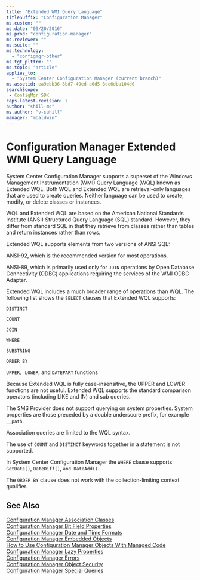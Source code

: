```yaml
---
title: "Extended WMI Query Language"
titleSuffix: "Configuration Manager"
ms.custom: ""
ms.date: "09/20/2016"
ms.prod: "configuration-manager"
ms.reviewer: ""
ms.suite: ""
ms.technology:
  - "configmgr-other"
ms.tgt_pltfrm: ""
ms.topic: "article"
applies_to:
  - "System Center Configuration Manager (current branch)"
ms.assetid: ea9ebb36-8bd7-49ed-a0d5-8dc6dba104d0searchScope: - ConfigMgr SDK
caps.latest.revision: 7
author: "shill-ms"
ms.author: "v-suhill"
manager: "mbaldwin"
---
```

# Configuration Manager Extended WMI Query Language
System Center Configuration Manager supports a superset of the Windows Management Instrumentation (WMI) Query Language (WQL) known as Extended WQL. Both WQL and Extended WQL are retrieval-only languages that are used to create queries. Neither language can be used to create, modify, or delete classes or instances.  

 WQL and Extended WQL are based on the American National Standards Institute (ANSI) Structured Query Language (SQL) standard. However, they differ from standard SQL in that they retrieve from classes rather than tables and return instances rather than rows.  

 Extended WQL supports elements from two versions of ANSI SQL:  

 ANSI-92, which is the recommended version for most operations.  

 ANSI-89, which is primarily used only for `JOIN` operations by Open Database Connectivity (ODBC) applications requiring the services of the WMI ODBC Adapter.  

 Extended WQL includes a much broader range of operations than WQL. The following list shows the `SELECT` clauses that Extended WQL supports:  

 `DISTINCT`  

 `COUNT`  

 `JOIN`  

 `WHERE`  

 `SUBSTRING`  

 `ORDER BY`  

 `UPPER, LOWER`, and `DATEPART` functions  

 Because Extended WQL is fully case-insensitive, the UPPER and LOWER functions are not useful. Extended WQL supports the standard comparison operators (including LIKE and IN) and sub queries.  

 The SMS Provider does not support querying on system properties. System properties are those preceded by a double underscore prefix, for example `__path`.  

 Association queries are limited to the WQL syntax.  

 The use of `COUNT` and `DISTINCT` keywords together in a statement is not supported.  

 In System Center Configuration Manager the `WHERE` clause supports `GetDate()`, `DateDiff()`, `and DateAdd()`.  

 The `ORDER BY` clause does not work with the collection-limiting context qualifier.  

## See Also  
 [Configuration Manager Association Classes](../../../develop/core/understand/association-classes.md)   
 [Configuration Manager Bit Field Properties](../../../develop/core/understand/configuration-manager-bit-field-properties.md)   
 [Configuration Manager Date and Time Formats](../../../develop/core/understand/date-and-time-formats.md)   
 [Configuration Manager Embedded Objects](../../../develop/core/understand/embedded-objects.md)   
 [How to Use Configuration Manager Objects With Managed Code](../../../develop/core/understand/how-to-use-configuration-manager-objects-with-managed-code.md)   
 [Configuration Manager Lazy Properties](../../../develop/core/understand/configuration-manager-lazy-properties.md)   
 [Configuration Manager Errors](../../../develop/core/understand/configuration-manager-errors.md)   
 [Configuration Manager Object Security](../../../develop/core/understand/configuration-manager-object-security.md)   
 [Configuration Manager Special Queries](../../../develop/core/understand/special-queries.md)
